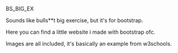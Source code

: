 BS_BIG_EX

Sounds like bulls**t big exercise, but it's for bootstrap.

Here you can find a little website i made with bootstrap ofc.

Images are all included, it's basically an example from w3schools.
